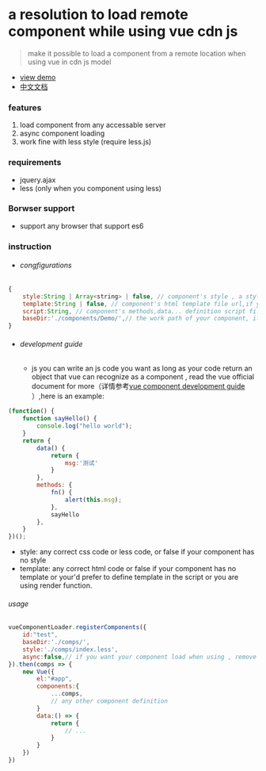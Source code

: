 # a resolution to load remote component while using vue cdn js
> make it possible to load a component from a remote location when using vue in cdn js model
- [view demo](./demo/index.html)
- [中文文档](README.md)

### features

 1. load component from any accessable server
 2. async component loading
 3. work fine with less style (require less.js)

### requirements

 - jquery.ajax
 - less (only when you component using less)

### Borwser support

 - support any browser that support es6

### instruction

 - ###### congfigurations

```javascript
{
	style:String | Array<string> | false, // component's style , a style file url or an array of style urls, if your component has no style script,set it false
	template:String | false, // component's html template file url,if your component has no templete , or you choose to defeine template in script file or you are using a functional component, set it to false
	script:String, // component's methods,data... definition script file url
	baseDir:'./components/Demo/',// the work path of your component, if style url (or template url or script url) is not present in the config, it will use baseDir/index.css(or baseDir/index.html or baseDir/index.js) as fallback;
}
```
- ###### development guide
	- js you can write an js code you want as long as your code return an object that vue can recognize as a component , read the vue official document for more（详情参考[vue component development guide ](https://cn.vuejs.org/v2/guide/components-registration.html)）,here is an example:
```javascript
(function() {
	function sayHello() {
		console.log("hello world");
	}
    return {
        data() {
            return {
                msg:'测试'
            }
        },
        methods: {
            fn() {
                alert(this.msg);
			},
			sayHello
        },
    }
})();
```
- style: any correct css code or less code, or false if your component has no style
- template: any correct html code or false if your component has no template or your'd prefer to define template in the script or you are using render function.

###### usage
```javascript
vueComponentLoader.registerComponents({
    id:"test",
    baseDir:'./comps/',
	style:'./comps/index.less',
	async:false,// if you want your component load when using , remove this filed or set it to true
}).then(comps => {
	new Vue({
		el:"#app",
		components:{
			...comps,
			// any other component definition
		}
		data:() => {
			return {
				// ...
			}
		}
	})
})
```